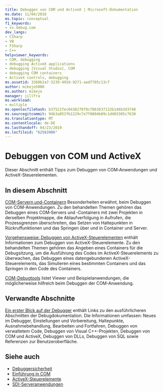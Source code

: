 ```yaml
---
title: Debuggen von COM und ActiveX | Microsoft-Dokumentation
ms.date: 11/04/2016
ms.topic: conceptual
f1_keywords:
- vs.debug.com
dev_langs:
- CSharp
- VB
- FSharp
- C++
helpviewer_keywords:
- COM, debugging
- debugging ActiveX applications
- debugging [Visual Studio], COM
- debugging COM containers
- ActiveX controls, debugging
ms.assetid: 3260b2a7-3239-493d-9271-aedf705c13c7
author: mikejo5000
ms.author: mikejo
manager: jillfra
ms.workload:
- multiple
ms.openlocfilehash: b37522fec0438278f8cf063637132b146b3d3748
ms.sourcegitcommit: 94b3a052fb1229c7e7f8804b09c1d403385c7630
ms.translationtype: MT
ms.contentlocale: de-DE
ms.lasthandoff: 04/23/2019
ms.locfileid: "62563906"
---
```

# <a name="com-and-activex-debugging"></a>Debuggen von COM und ActiveX
Dieser Abschnitt enthält Tipps zum Debuggen von COM‑Anwendungen und ActiveX-Steuerelementen.

## <a name="in-this-section"></a>In diesem Abschnitt
 [COM-Servern und-Containern](../debugger/com-server-and-container-debugging.md) Besonderheiten erwähnt, beim Debuggen von COM-Anwendungen. Zu den behandelten Themen gehören das Debuggen eines COM‑Servers und ‑Containers mit zwei Projekten in derselben Projektmappe, die Ablaufverfolgung in Aufrufen, die Prozessgrenzen überschreiten, das Setzen von Haltepunkten in Rückruffunktionen und das Springen über und in Container und Server.

 [Vorgehensweise: Debuggen von ActiveX-Steuerelementen](../debugger/how-to-debug-an-activex-control.md) enthält Informationen zum Debuggen von ActiveX-Steuerelemente. Zu den behandelten Themen gehören das Angeben eines Containers für die Debugsitzung, um die Ausführung des Codes im ActiveX-Steuerelements zu überwachen, das Debuggen eines datengebundenen ActiveX-Steuerelements, das Simulieren eines bestimmten Containers und das Springen in den Code des Containers.

 [COM-Debugtools](../debugger/com-debugging-tools.md) listet Viewer und Beispielanwendungen, die möglicherweise hilfreich beim Debuggen der COM-Anwendung.

## <a name="related-sections"></a>Verwandte Abschnitte
 [Ein erster Blick auf der Debugger](../debugger/debugger-feature-tour.md) enthält Links zu den ausführlicheren Abschnitten der Debugdokumentation. Die Informationen umfassen: Neues im Debugger, Einstellungen und Vorbereitung, Haltepunkte, Ausnahmebehandlung, Bearbeiten und Fortfahren, Debuggen von verwaltetem Code, Debuggen von Visual C++-Projekten, Debuggen von COM und ActiveX, Debuggen von DLLs, Debuggen von SQL sowie Referenzen zur Benutzeroberfläche.

## <a name="see-also"></a>Siehe auch

- [Debuggersicherheit](../debugger/debugger-security.md)
- [Einführung in COM](/cpp/atl/introduction-to-com)
- [ActiveX-Steuerelemente](/cpp/mfc/activex-controls)
- [SDI-Serveranwendungen](../debugger/sdi-server-applications.md)